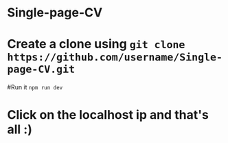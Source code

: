 # Single-page-CV

# Create a clone using `git clone https://github.com/username/Single-page-CV.git`
#Run it `npm run dev`
# Click on the localhost ip and that's all :)

